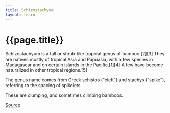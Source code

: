 ```yaml
---
title: Schizostachyum
layout: learn
---
```

# {{page.title}}

Schizostachyum is a tall or shrub-like tropical genus of bamboo.[2][3] They are natives mostly of tropical Asia and Papuasia, with a few species in Madagascar and on certain islands in the Pacific.[1][4] A few have become naturalized in other tropical regions.[5]

The genus name comes from Greek schistos ("cleft") and stachys ("spike"), referring to the spacing of spikelets.

These are clumping, and sometimes climbing bamboos.

[Source](https://en.wikipedia.org/wiki/Schizostachyum)
